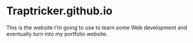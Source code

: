 # Traptricker.github.io
This is the website I'm going to use to learn some Web development and eventually turn into my portfolio website.
